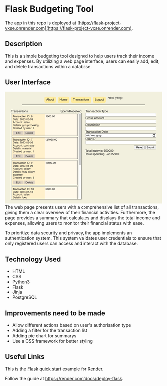 # Flask Budgeting Tool

The app in this repo is deployed at [https://flask-project-vxse.onrender.com](https://flask-project-vxse.onrender.com).

## Description

This is a simple budgeting tool designed to help users track their income and expenses. By utilizing a web page interface, users can easily add, edit, and delete transactions within a database.

## User Interface

![User Interface](/Interface.png)
The web page presents users with a comprehensive list of all transactions, giving them a clear overview of their financial activities. Furthermore, the page provides a summary that calculates and displays the total income and expenses, allowing users to monitor their financial status with ease.

To prioritize data security and privacy, the app implements an authentication system. This system validates user credentials to ensure that only registered users can access and interact with the database.

## Technology Used

- HTML
- CSS
- Python3
- Flask
- Jinja
- PostgreSQL

## Improvements need to be made

- Allow different actions based on user's authorisation type
- Adding a filter for the transaction list
- Adding pie chart for summarys
- Use a CSS framework for better styling

## Useful Links

This is the [Flask](http://flask.pocoo.org/) [quick start](http://flask.pocoo.org/docs/1.0/quickstart/#a-minimal-application) example for [Render](https://render.com).

Follow the guide at https://render.com/docs/deploy-flask.
